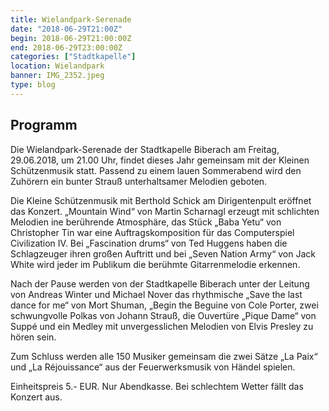 ```yaml
---
title: Wielandpark-Serenade
date: "2018-06-29T21:00Z"
begin: 2018-06-29T21:00:00Z
end: 2018-06-29T23:00:00Z
categories: ["Stadtkapelle"]
location: Wielandpark
banner: IMG_2352.jpeg
type: blog
---
```

## Programm

Die Wielandpark-Serenade der Stadtkapelle Biberach am Freitag, 29.06.2018, um 21.00 Uhr, findet dieses Jahr gemeinsam mit der Kleinen Schützenmusik statt. Passend zu einem lauen Sommerabend wird den Zuhörern ein bunter Strauß unterhaltsamer Melodien geboten.

 

Die Kleine Schützenmusik mit Berthold Schick am Dirigentenpult eröffnet das Konzert. „Mountain Wind“ von Martin Scharnagl erzeugt mit schlichten Melodien ine berührende Atmosphäre, das Stück „Baba Yetu“ von Christopher Tin war eine Auftragskomposition für das Computerspiel Civilization IV. Bei „Fascination drums“ von Ted Huggens haben die Schlagzeuger ihren großen Auftritt und bei „Seven Nation Army“ von Jack White wird jeder im Publikum die berühmte Gitarrenmelodie erkennen.

 

Nach der Pause werden von der Stadtkapelle Biberach unter der Leitung von Andreas Winter und Michael Nover das rhythmische „Save the last dance for me“ von Mort Shuman, „Begin the Beguine von Cole Porter, zwei schwungvolle Polkas von Johann Strauß, die Ouvertüre „Pique Dame“ von Suppé und ein Medley mit unvergesslichen Melodien von Elvis Presley zu hören sein.

 

Zum Schluss werden alle 150 Musiker gemeinsam die zwei Sätze „La Paix“ und „La Réjouissance“ aus der Feuerwerksmusik von Händel spielen.

 

Einheitspreis 5.- EUR. Nur Abendkasse. Bei schlechtem Wetter fällt das Konzert aus.